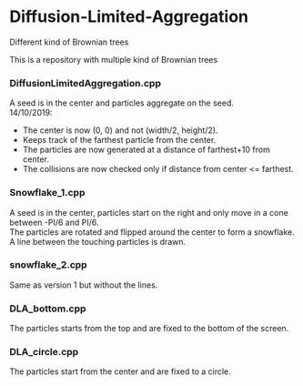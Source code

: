 # Diffusion-Limited-Aggregation
Different kind of Brownian trees

This is a repository with multiple kind of Brownian trees


### DiffusionLimitedAggregation.cpp
A seed is in the center and particles aggregate on the seed.  
14/10/2019:
 - The center is now (0, 0) and not (width/2, height/2).  
 - Keeps track of the farthest particle from the center.  
 - The particles are now generated at a distance of farthest+10 from center.  
 - The collisions are now checked only if distance from center <= farthest.  

### Snowflake_1.cpp
A seed is in the center, particles start on the right and only move in a cone between -PI/6 and PI/6.  
The particles are rotated and flipped around the center to form a snowflake.  
A line between the touching particles is drawn.  

### snowflake_2.cpp
Same as version 1 but without the lines.  

### DLA_bottom.cpp
The particles starts from the top and are fixed to the bottom of the screen.  

### DLA_circle.cpp
The particles start from the center and are fixed to a circle.  
